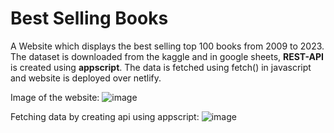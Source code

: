 # Best Selling Books
A Website which displays the best selling top 100 books from 2009 to 2023.
The dataset is downloaded from the kaggle and in google sheets, **REST-API** is created using **appscript**.
The data is fetched using fetch() in javascript and website is deployed over netlify.

Image of the website:
![image](https://user-images.githubusercontent.com/101923897/223734540-25b3c21b-a6b1-4368-b15c-a7919b75ad05.png)

Fetching data by creating api using appscript:
![image](https://user-images.githubusercontent.com/101923897/223734978-4d46f91d-8e46-4b92-af16-e504f3818d4e.png)

